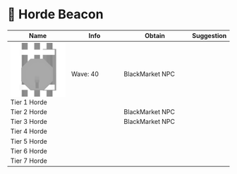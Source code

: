 # 🚨 Horde Beacon



<table><thead><tr><th width="148.33333333333331">Name</th><th width="124">Info</th><th width="158">Obtain</th><th>Suggestion</th></tr></thead><tbody><tr><td><img src="../../.gitbook/assets/T1_17120.png" alt="">Tier 1 Horde</td><td>Wave: 40</td><td>BlackMarket NPC</td><td></td></tr><tr><td>Tier 2 Horde</td><td></td><td>BlackMarket NPC</td><td></td></tr><tr><td>Tier 3 Horde</td><td></td><td>BlackMarket NPC</td><td></td></tr><tr><td>Tier 4 Horde</td><td></td><td></td><td></td></tr><tr><td>Tier 5 Horde</td><td></td><td></td><td></td></tr><tr><td>Tier 6 Horde</td><td></td><td></td><td></td></tr><tr><td>Tier 7 Horde</td><td></td><td></td><td></td></tr></tbody></table>
